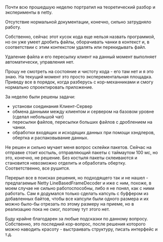 Почти всю прошедшую неделю портратил на теоретический разбор и эксперименты в netty.

Отсутствие нормальной документации, конечно, сильно затрудняло работу.

Собственно, сейчас этот кусок кода еще нельзя назвать программой, но он уже умеет дробить файлы,
оборачивать чанки в контекст и, в соответствии с этим контекстом удалять или перекидывать файл.

Удаление файла и его пересылку клиент на данный момент выполняет автоматически, управления нет.

Прошу не смотреть на состояние и чистоту кода - его там нет и я это знаю. На текущий 
момент это просто эксперементальная площадка. Приведу все в порядок, когда разберусь с
кор-механниками и смогу нормально спроектировать приложение.

За неделю были решены задачи:
- установи соединания Клиент-Сервер
- обмена данными между клиентом и сервером на базовом уровне (сделал небольшой чат)
- пересылки файлов, пересылки больших файлов с дроблением на чанки.
- обработки входящих и исходящих данных при помощи хэндлеров, обертка и распаковывание данных.

Не решен и сильно мучает меня вопрос склейки пакетов. Сейчас на отправке стоит костыль, отправляющий
пакеты с таймаутом 100 мс, но это, конечно, не решение. Без костыля пакеты склеиваются и становится
невозможно отделить и обработать обертку. Соответственно, все рушится.

Перерыл все в поисках решения, но подходящего так и не нашел - предлагаемые Netty LineBasedFrameDecoder
и иже с ним, похоже, в моем случае не сильно работоспособны, либо я не понял, как с ними работать. Сам я додумался
только сделать капсуль с буффером из добавленных байтов, чтобы все капсули были одного размера и их
можно было-бы отрезать по этому размеру на приеме, но в реализацию пока не смог, поэтому тут
этого нет. 

Буду крайне благодарен за любые подсказки по данному вопросу. Собственно, это последний кор-вопрос,
после решения которого можно наводить красоту - выстраивать структуру, писать интерфейс и т.д.

